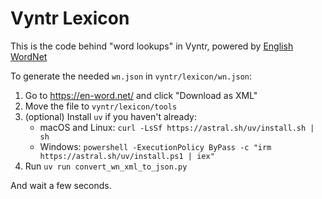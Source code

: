 # Vyntr Lexicon
This is the code behind "word lookups" in Vyntr, powered by [English WordNet](https://github.com/globalwordnet/english-wordnet)

To generate the needed `wn.json` in `vyntr/lexicon/wn.json`:
1. Go to https://en-word.net/ and click "Download as XML"
2. Move the file to `vyntr/lexicon/tools`
3. (optional) Install `uv` if you haven't already:
    - macOS and Linux: `curl -LsSf https://astral.sh/uv/install.sh | sh`
    - Windows: `powershell -ExecutionPolicy ByPass -c "irm https://astral.sh/uv/install.ps1 | iex"`
4. Run `uv run convert_wn_xml_to_json.py`

And wait a few seconds.